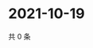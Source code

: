 # 2021-10-19

共 0 条

<!-- BEGIN WEIBO -->
<!-- 最后更新时间 Tue Oct 19 2021 17:13:41 GMT+0800 (China Standard Time) -->

<!-- END WEIBO -->
